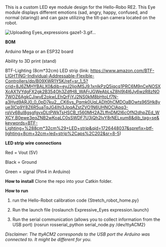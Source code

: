 This is a custom LED eye module design for the Hello-Robo RE2. This Eye module displays different emotions (sad, angry, happy, confused, and normal (staring)) and can gaze utilizing the tilt-pan camera located on the robot. 


![Uploading Eyes_expressions gaze1-3.gif…]()





**BOM** 

Arduino Mega or an ESP32 board

Ability to 3D print (stand)

BTF-Lighting (8cm*32cm) LED strip (link: https://www.amazon.com/BTF-LIGHTING-Individual-Addressable-Flexible-Controllers/dp/B09XWR1Y5K/ref=sr_1_5?crid=8J6ZMHYBALX0&dib=eyJ2IjoiMSJ9.1xnIkPzQ5iqcq1PRC6M9nCeNOSXXcAX1VYdgFX2gk2B354Oh3ZdfH8_WAFrJGWeAbLsZ8hl9l4I6Jy6wzR8zNO7WOZ6AgkCJiwvE2okwLEhQrFjYJ2NS0kM8bHtoLf7N-a3Hyd9ARJ0_0_0pD7ku2__CK6vs_Pqmk0UqLADlt0hCMDOaBOwts965Hk8yue3lCp9Y8Z6R5uaTqJG4Ihi3JpqAZstZVO1N6UHNOClApq3-rqVv68uI8gsgfgvxDLtPWkTsHSCB_t560MH2AZLffnDM2I6cOfN2dhpZEd_WXCY.B0ewe3eqZNB2wKoaLC0sSWDF7U3jQh2lvY8rNELxum8&dib_tag=se&keywords=BTF-Lighting+%288cm*32cm%29+LED+strip&qid=1726448037&sprefix=btf-lighting+8cm+32cm+led+strip%2Caps%2C202&sr=8-5)

**LED strip wire connections** 

Red = Vout (5V)

Black = Ground 

Green = signal (Pin4 in Arduino)

**How to install** 
Clone the repo into your Catkin folder.

**How to run**

1) run the Hello-Robot calibration code 
{Stretch_robot_home.py}

2) Run the launch file 
{roslaunch Expressive_Eyes expression.launch}

3) Run the serial communication (allows you to collect information from the USB port)
{rosrun rosserial_python serial_node.py /dev/ttyACM2}

*Disclaimer: The ttyACM2 corresponds to the USB port the Arduino was connected to. It might be different for you.*

